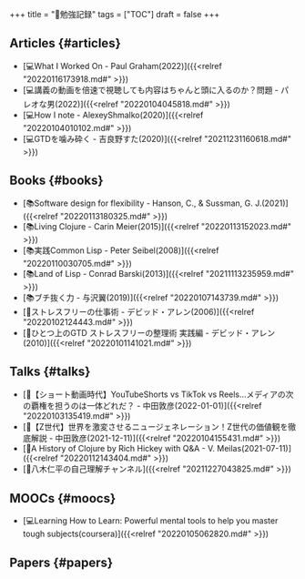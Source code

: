 +++
title = "📁勉強記録"
tags = ["TOC"]
draft = false
+++

## Articles {#articles}

-   [💻What I Worked On - Paul Graham(2022)]({{<relref "20220116173918.md#" >}})
-   [💻講義の動画を倍速で視聴しても内容はちゃんと頭に入るのか？問題 - パレオな男(2022)]({{<relref "20220104045818.md#" >}})
-   [💻How I note - AlexeyShmalko(2020)]({{<relref "20220104010102.md#" >}})
-   [💻GTDを噛み砕く - 吉良野すた(2020)]({{<relref "20211231160618.md#" >}})


## Books {#books}

-   [📚Software design for flexibility - Hanson, C., & Sussman, G. J.(2021)]({{<relref "20220113180325.md#" >}})
-   [📚Living Clojure - Carin Meier(2015)]({{<relref "20220113152023.md#" >}})
-   [📚実践Common Lisp - Peter Seibel(2008)]({{<relref "20220110030705.md#" >}})
-   [📚Land of Lisp - Conrad Barski(2013)]({{<relref "20211113235959.md#" >}})
-   [📚ブチ抜く力 - 与沢翼(2019)]({{<relref "20220107143739.md#" >}})
-   [📝ストレスフリーの仕事術 - デビッド・アレン(2006)]({{<relref "20220102124443.md#" >}})
-   [📝ひとつ上のGTD ストレスフリーの整理術 実践編 - デビッド・アレン(2010)]({{<relref "20220101141021.md#" >}})


## Talks {#talks}

-   [🎤【ショート動画時代】YouTubeShorts vs TikTok vs Reels…メディアの次の覇権を担うのは一体どれだ？ - 中田敦彦(2022-01-01)]({{<relref "20220103135419.md#" >}})
-   [🎤【Z世代】世界を激変させるニュージェネレーション！Z世代の価値観を徹底解説 - 中田敦彦(2021-12-11)]({{<relref "20220104155431.md#" >}})
-   [🎤A History of Clojure by Rich Hickey with Q&A - V. Meilas(2021-07-11)]({{<relref "20220112143404.md#" >}})
-   [📂八木仁平の自己理解チャンネル]({{<relref "20211227043825.md#" >}})


## MOOCs {#moocs}

-   [💻Learning How to Learn: Powerful mental tools to help you master tough subjects(coursera)]({{<relref "20220105062820.md#" >}})


## Papers {#papers}
